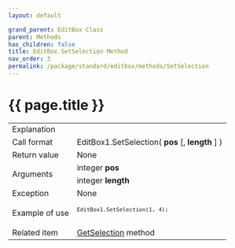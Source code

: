 ```yaml
---
layout: default

grand_parent: EditBox Class
parent: Methods
has_children: false
title: EditBox.SetSelection Method
nav_order: 3
permalink: /package/standard/editbox/methods/SetSelection
---
```

# {{ page.title }}

<table>
  <tr>
    <td>Explanation</td>
    <td colspan="2"></td>
  </tr>
  <tr>
    <td>Call format</td>
    <td colspan="2">EditBox1.SetSelection( <b>pos</b> [, <b>length</b> ] )</td>
  </tr>
  <tr>
    <td>Return value</td>
    <td colspan="2">None</td>
  </tr>  
  <tr>
    <td rowspan="2">Arguments</td>
    <td>integer <b>pos</b></td>
    <td></td>
  </tr>
  <tr>
    <td>integer <b>length</b></td>
    <td></td>
  </tr>
  <tr>
    <td>Exception</td>
    <td colspan="2">None</td>
  </tr>
  <tr>
    <td>Example of use</td>
    <td colspan="2"><code><pre>
EditBox1.SetSelection(1, 4);
    </pre></code></td>
  </tr>
  <tr>
    <td>Related item</td>
    <td colspan="2"><a href="/package/standard/editbox/methods/GetSelection">GetSelection</a> method</td>
  </tr>
</table>